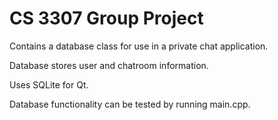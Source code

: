 # CS 3307 Group Project
Contains a database class for use in a private chat application.

Database stores user and chatroom information.

Uses SQLite for Qt.

Database functionality can be tested by running main.cpp.

